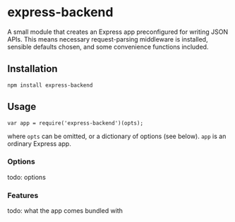 # express-backend

A small module that creates an Express app preconfigured for writing
JSON APIs. This means necessary request-parsing middleware is
installed, sensible defaults chosen, and some convenience functions
included.

## Installation

    npm install express-backend

## Usage

    var app = require('express-backend')(opts);

where `opts` can be omitted, or a dictionary of options (see
below). `app` is an ordinary Express app.

### Options

todo: options

### Features

todo: what the app comes bundled with
